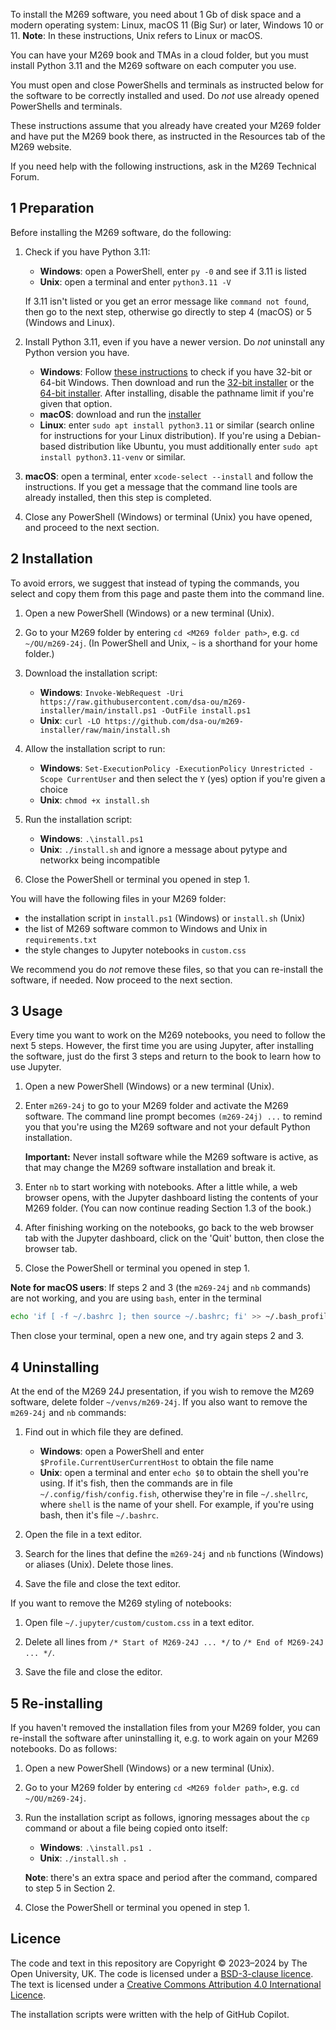 To install the M269 software, you need about 1 Gb of disk space and
a modern operating system: Linux, macOS 11 (Big Sur) or later, Windows 10 or 11.
**Note**: In these instructions, Unix refers to Linux or macOS.

You can have your M269 book and TMAs in a cloud folder, but you must
install Python 3.11 and the M269 software on each computer you use.

You must open and close PowerShells and terminals as instructed below
for the software to be correctly installed and used.
Do _not_ use already opened PowerShells and terminals.

These instructions assume that you already have created your M269 folder and
have put the M269 book there, as instructed in the Resources tab of the M269 website.

If you need help with the following instructions, ask in the M269 Technical Forum.

## 1 Preparation

Before installing the M269 software, do the following:

1. Check if you have Python 3.11:
   - **Windows**: open a PowerShell, enter `py -0` and see if 3.11 is listed
   - **Unix**: open a terminal and enter `python3.11 -V`

   If 3.11 isn't listed or you get an error message like `command not found`,
   then go to the next step, otherwise go directly to step 4 (macOS) or 5 (Windows and Linux).

2. Install Python 3.11, even if you have a newer version.
   Do *not* uninstall any Python version you have.
   - **Windows**: Follow [these instructions](https://support.microsoft.com/en-us/windows/which-version-of-windows-operating-system-am-i-running-628bec99-476a-2c13-5296-9dd081cdd808)
     to check if you have 32-bit or 64-bit Windows. Then download and run the
     [32-bit installer](https://www.python.org/ftp/python/3.11.9/python-3.11.9.exe) or the
     [64-bit installer](https://www.python.org/ftp/python/3.11.9/python-3.11.9-amd64.exe).
     After installing, disable the pathname limit if you're given that option.
   - **macOS**: download and run the [installer](https://www.python.org/ftp/python/3.11.9/python-3.11.9-macos11.pkg)
   - **Linux**: enter `sudo apt install python3.11` or similar (search online for instructions for your Linux distribution).
     If you're using a Debian-based distribution like Ubuntu, you must additionally
     enter `sudo apt install python3.11-venv` or similar.

3. **macOS**: open a terminal, enter `xcode-select --install` and follow the instructions.
   If you get a message that the command line tools are already installed,
   then this step is completed.

4. Close any PowerShell (Windows) or terminal (Unix) you have opened,
   and proceed to the next section.

## 2 Installation

To avoid errors, we suggest that instead of typing the commands,
you select and copy them from this page and paste them into the command line.

1. Open a new PowerShell (Windows) or a new terminal (Unix).

2. Go to your M269 folder by entering `cd <M269 folder path>`, e.g. `cd ~/OU/m269-24j`.
   (In PowerShell and Unix, `~` is a shorthand for your home folder.)

3. Download the installation script:
   - **Windows**: `Invoke-WebRequest -Uri https://raw.githubusercontent.com/dsa-ou/m269-installer/main/install.ps1 -OutFile install.ps1`
   - **Unix**: `curl -LO https://github.com/dsa-ou/m269-installer/raw/main/install.sh`

4. Allow the installation script to run:
   - **Windows**: `Set-ExecutionPolicy -ExecutionPolicy Unrestricted -Scope CurrentUser`
              and then select the `Y` (yes) option if you're given a choice
   - **Unix**: `chmod +x install.sh`

5. Run the installation script:
   - **Windows**: `.\install.ps1`
   - **Unix**: `./install.sh` and ignore a message about pytype and networkx being incompatible

6. Close the PowerShell or terminal you opened in step 1.

You will have the following files in your M269 folder:
- the installation script in `install.ps1` (Windows) or `install.sh` (Unix)
- the list of M269 software common to Windows and Unix in `requirements.txt`
- the style changes to Jupyter notebooks in `custom.css`

We recommend you do _not_ remove these files, so that you can re-install
the software, if needed. Now proceed to the next section.

## 3 Usage

Every time you want to work on the M269 notebooks, you need to follow the next 5 steps.
However, the first time you are using Jupyter, after installing the software,
just do the first 3 steps and return to the book to learn how to use Jupyter.

1. Open a new PowerShell (Windows) or a new terminal (Unix).

2. Enter `m269-24j` to go to your M269 folder and activate the M269 software.
   The command line prompt becomes `(m269-24j) ...` to remind you that
   you're using the M269 software and not your default Python installation.

   **Important:** Never install software while the M269 software is active,
   as that may change the M269 software installation and break it.

3. Enter `nb` to start working with notebooks.
   After a little while, a web browser opens, with the Jupyter dashboard
   listing the contents of your M269 folder.
   (You can now continue reading Section 1.3 of the book.)

4. After finishing working on the notebooks, go back to the web browser tab with
   the Jupyter dashboard, click on the 'Quit' button, then close the browser tab.

5. Close the PowerShell or terminal you opened in step 1.

**Note for macOS users**:
If steps 2 and 3 (the `m269-24j` and `nb` commands) are not working,
and you are using `bash`, enter in the terminal
 ```bash
 echo 'if [ -f ~/.bashrc ]; then source ~/.bashrc; fi' >> ~/.bash_profile
 ```
Then close your terminal, open a new one, and try again steps 2 and 3.

## 4 Uninstalling

At the end of the M269 24J presentation, if you wish to remove the M269 software,
delete folder `~/venvs/m269-24j`.
If you also want to remove the `m269-24j` and `nb` commands:

1. Find out in which file they are defined.
   - **Windows**: open a PowerShell and enter `$Profile.CurrentUserCurrentHost` to obtain the file name
   - **Unix**: open a terminal and enter `echo $0` to obtain the shell you're using.
     If it's fish, then the commands are in file `~/.config/fish/config.fish`,
     otherwise they're in file `~/.shellrc`, where `shell` is the name of your shell.
     For example, if you're using bash, then it's file `~/.bashrc`.

2. Open the file in a text editor.

3. Search for the lines that define the `m269-24j` and `nb`
   functions (Windows) or aliases (Unix). Delete those lines.

4. Save the file and close the text editor.

If you want to remove the M269 styling of notebooks:

1. Open file `~/.jupyter/custom/custom.css` in a text editor.

2. Delete all lines from `/* Start of M269-24J ... */` to `/* End of M269-24J ... */`.

3. Save the file and close the editor.

## 5 Re-installing

If you haven't removed the installation files from your M269 folder,
you can re-install the software after uninstalling it,
e.g. to work again on your M269 notebooks. Do as follows:

1. Open a new PowerShell (Windows) or a new terminal (Unix).

2. Go to your M269 folder by entering `cd <M269 folder path>`, e.g. `cd ~/OU/m269-24j`.

3. Run the installation script as follows, ignoring messages about the `cp` command or
   about a file being copied onto itself:
   - **Windows**: `.\install.ps1 .`
   - **Unix**: `./install.sh .`

   **Note**: there's an extra space and period after the command, compared to step 5 in Section 2.

4. Close the PowerShell or terminal you opened in step 1.

## Licence

The code and text in this repository are
Copyright © 2023–2024 by The Open University, UK.
The code is licensed under a [BSD-3-clause licence](LICENCE).
The text is licensed under a
[Creative Commons Attribution 4.0 International Licence](http://creativecommons.org/licenses/by/4.0).

The installation scripts were written with the help of GitHub Copilot.